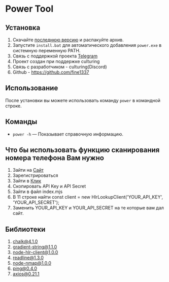 # Power Tool

## Установка

1. Скачайте [последнюю версию](https://github.com/ваш-репозиторий/releases) и распакуйте архив.
2. Запустите `install.bat` для автоматического добавления `power.exe` в системную переменную PATH.
3. Связь с поддержкой проекта [Telegram](https://t.me/ragotn)
4. Проект создан при поддержке culturing
5. Связь с разработчиком - culturing(Discord)
6. Github - https://github.com/fine1337

## Использование

После установки вы можете использовать команду `power` в командной строке.

## Команды

- `power -h` — Показывает справочную информацию.

## Что бы использовать функцию сканирования номера телефона Вам нужно
1. Зайти на [Сайт](https://www.hlr-lookups.com/)
2. Зарегистрироваться 
3. Зайти в [Клик](https://www.hlr-lookups.com/en/api-settings#apiCredentials)
4. Скопировать API Key и API Secret
5. Зайти в файл index.mjs
6. В 11 строке найти const client = new HlrLookupClient('YOUR_API_KEY', 'YOUR_API_SECRET');
7. Заменить YOUR_API_KEY и YOUR_API_SECRET на те которые вам дал сайт.

## Библиотеки
1. chalk@4.1.0
2. gradient-string@1.1.0
3. node-hlr-client@1.0.0
4. readline@1.3.0
5. node-nmap@1.0.0
6. ping@0.4.0
7. axios@0.21.1